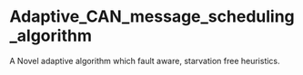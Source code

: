 # Adaptive_CAN_message_scheduling_algorithm
A Novel adaptive algorithm which fault aware, starvation free heuristics.
